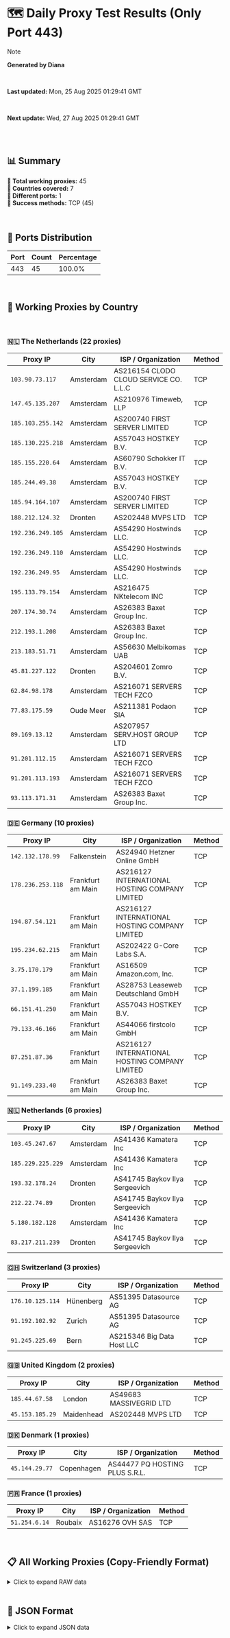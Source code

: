 # 🗺️ Daily Proxy Test Results (Only Port 443)

> [!NOTE]
>
> **Generated by Diana**
>
> <br/>
>
> **Last updated:** Mon, 25 Aug 2025 01:29:41 GMT
>
> <br/>
>
> **Next update:** Wed, 27 Aug 2025 01:29:41 GMT
>
> <br/>
>

</br>

## 📊 Summary

**🔹 Total working proxies:** 45  
**🔹 Countries covered:** 7  
**🔹 Different ports:** 1  
**🔹 Success methods:** TCP (45)

<br/>

## 🔌 Ports Distribution

| Port | Count | Percentage |
|------|-------|------------|
| 443  | 45     | 100.0%     |

<br/>

## 🫧 Working Proxies by Country

<br/>

### 🇳🇱 The Netherlands (22 proxies)

| Proxy IP | City | ISP / Organization | Method |
|----------|------|--------------------|--------|
| `103.90.73.117` | Amsterdam | AS216154 CLODO CLOUD SERVICE CO. L.L.C | TCP |
| `147.45.135.207` | Amsterdam | AS210976 Timeweb, LLP | TCP |
| `185.103.255.142` | Amsterdam | AS200740 FIRST SERVER LIMITED | TCP |
| `185.130.225.218` | Amsterdam | AS57043 HOSTKEY B.V. | TCP |
| `185.155.220.64` | Amsterdam | AS60790 Schokker IT B.V. | TCP |
| `185.244.49.38` | Amsterdam | AS57043 HOSTKEY B.V. | TCP |
| `185.94.164.107` | Amsterdam | AS200740 FIRST SERVER LIMITED | TCP |
| `188.212.124.32` | Dronten | AS202448 MVPS LTD | TCP |
| `192.236.249.105` | Amsterdam | AS54290 Hostwinds LLC. | TCP |
| `192.236.249.110` | Amsterdam | AS54290 Hostwinds LLC. | TCP |
| `192.236.249.95` | Amsterdam | AS54290 Hostwinds LLC. | TCP |
| `195.133.79.154` | Amsterdam | AS216475 NKtelecom INC | TCP |
| `207.174.30.74` | Amsterdam | AS26383 Baxet Group Inc. | TCP |
| `212.193.1.208` | Amsterdam | AS26383 Baxet Group Inc. | TCP |
| `213.183.51.71` | Amsterdam | AS56630 Melbikomas UAB | TCP |
| `45.81.227.122` | Dronten | AS204601 Zomro B.V. | TCP |
| `62.84.98.178` | Amsterdam | AS216071 SERVERS TECH FZCO | TCP |
| `77.83.175.59` | Oude Meer | AS211381 Podaon SIA | TCP |
| `89.169.13.12` | Amsterdam | AS207957 SERV.HOST GROUP LTD | TCP |
| `91.201.112.15` | Amsterdam | AS216071 SERVERS TECH FZCO | TCP |
| `91.201.113.193` | Amsterdam | AS216071 SERVERS TECH FZCO | TCP |
| `93.113.171.31` | Amsterdam | AS26383 Baxet Group Inc. | TCP |

### 🇩🇪 Germany (10 proxies)

| Proxy IP | City | ISP / Organization | Method |
|----------|------|--------------------|--------|
| `142.132.178.99` | Falkenstein | AS24940 Hetzner Online GmbH | TCP |
| `178.236.253.118` | Frankfurt am Main | AS216127 INTERNATIONAL HOSTING COMPANY LIMITED | TCP |
| `194.87.54.121` | Frankfurt am Main | AS216127 INTERNATIONAL HOSTING COMPANY LIMITED | TCP |
| `195.234.62.215` | Frankfurt am Main | AS202422 G-Core Labs S.A. | TCP |
| `3.75.170.179` | Frankfurt am Main | AS16509 Amazon.com, Inc. | TCP |
| `37.1.199.185` | Frankfurt am Main | AS28753 Leaseweb Deutschland GmbH | TCP |
| `66.151.41.250` | Frankfurt am Main | AS57043 HOSTKEY B.V. | TCP |
| `79.133.46.166` | Frankfurt am Main | AS44066 firstcolo GmbH | TCP |
| `87.251.87.36` | Frankfurt am Main | AS216127 INTERNATIONAL HOSTING COMPANY LIMITED | TCP |
| `91.149.233.40` | Frankfurt am Main | AS26383 Baxet Group Inc. | TCP |

### 🇳🇱 Netherlands (6 proxies)

| Proxy IP | City | ISP / Organization | Method |
|----------|------|--------------------|--------|
| `103.45.247.67` | Amsterdam | AS41436 Kamatera Inc | TCP |
| `185.229.225.229` | Amsterdam | AS41436 Kamatera Inc | TCP |
| `193.32.178.24` | Dronten | AS41745 Baykov Ilya Sergeevich | TCP |
| `212.22.74.89` | Dronten | AS41745 Baykov Ilya Sergeevich | TCP |
| `5.180.182.128` | Amsterdam | AS41436 Kamatera Inc | TCP |
| `83.217.211.239` | Dronten | AS41745 Baykov Ilya Sergeevich | TCP |

### 🇨🇭 Switzerland (3 proxies)

| Proxy IP | City | ISP / Organization | Method |
|----------|------|--------------------|--------|
| `176.10.125.114` | Hünenberg | AS51395 Datasource AG | TCP |
| `91.192.102.92` | Zurich | AS51395 Datasource AG | TCP |
| `91.245.225.69` | Bern | AS215346 Big Data Host LLC | TCP |

### 🇬🇧 United Kingdom (2 proxies)

| Proxy IP | City | ISP / Organization | Method |
|----------|------|--------------------|--------|
| `185.44.67.58` | London | AS49683 MASSIVEGRID LTD | TCP |
| `45.153.185.29` | Maidenhead | AS202448 MVPS LTD | TCP |

### 🇩🇰 Denmark (1 proxies)

| Proxy IP | City | ISP / Organization | Method |
|----------|------|--------------------|--------|
| `45.144.29.77` | Copenhagen | AS44477 PQ HOSTING PLUS S.R.L. | TCP |

### 🇫🇷 France (1 proxies)

| Proxy IP | City | ISP / Organization | Method |
|----------|------|--------------------|--------|
| `51.254.6.14` | Roubaix | AS16276 OVH SAS | TCP |

<br/>

## 📋 All Working Proxies (Copy-Friendly Format)

<details>
<summary>Click to expand RAW data</summary>

```
45.144.29.77
51.254.6.14
142.132.178.99
178.236.253.118
194.87.54.121
195.234.62.215
3.75.170.179
37.1.199.185
66.151.41.250
79.133.46.166
87.251.87.36
91.149.233.40
103.45.247.67
185.229.225.229
193.32.178.24
212.22.74.89
5.180.182.128
83.217.211.239
176.10.125.114
91.192.102.92
91.245.225.69
103.90.73.117
147.45.135.207
185.103.255.142
185.130.225.218
185.155.220.64
185.244.49.38
185.94.164.107
188.212.124.32
192.236.249.105
192.236.249.110
192.236.249.95
195.133.79.154
207.174.30.74
212.193.1.208
213.183.51.71
45.81.227.122
62.84.98.178
77.83.175.59
89.169.13.12
91.201.112.15
91.201.113.193
93.113.171.31
185.44.67.58
45.153.185.29
```

</details>

<br/>

## 💾 JSON Format

<details>
<summary>Click to expand JSON data</summary>

```json
[
  {
    "ip": "45.144.29.77",
    "port": "443",
    "method": "TCP",
    "country": "Denmark",
    "city": "Copenhagen",
    "as": "AS44477 PQ HOSTING PLUS S.R.L.",
    "proxy": "unknown"
  },
  {
    "ip": "51.254.6.14",
    "port": "443",
    "method": "TCP",
    "country": "France",
    "city": "Roubaix",
    "as": "AS16276 OVH SAS",
    "proxy": "unknown"
  },
  {
    "ip": "142.132.178.99",
    "port": "443",
    "method": "TCP",
    "country": "Germany",
    "city": "Falkenstein",
    "as": "AS24940 Hetzner Online GmbH",
    "proxy": "unknown"
  },
  {
    "ip": "178.236.253.118",
    "port": "443",
    "method": "TCP",
    "country": "Germany",
    "city": "Frankfurt am Main",
    "as": "AS216127 INTERNATIONAL HOSTING COMPANY LIMITED",
    "proxy": "unknown"
  },
  {
    "ip": "194.87.54.121",
    "port": "443",
    "method": "TCP",
    "country": "Germany",
    "city": "Frankfurt am Main",
    "as": "AS216127 INTERNATIONAL HOSTING COMPANY LIMITED",
    "proxy": "unknown"
  },
  {
    "ip": "195.234.62.215",
    "port": "443",
    "method": "TCP",
    "country": "Germany",
    "city": "Frankfurt am Main",
    "as": "AS202422 G-Core Labs S.A.",
    "proxy": true
  },
  {
    "ip": "3.75.170.179",
    "port": "443",
    "method": "TCP",
    "country": "Germany",
    "city": "Frankfurt am Main",
    "as": "AS16509 Amazon.com, Inc.",
    "proxy": true
  },
  {
    "ip": "37.1.199.185",
    "port": "443",
    "method": "TCP",
    "country": "Germany",
    "city": "Frankfurt am Main",
    "as": "AS28753 Leaseweb Deutschland GmbH",
    "proxy": "unknown"
  },
  {
    "ip": "66.151.41.250",
    "port": "443",
    "method": "TCP",
    "country": "Germany",
    "city": "Frankfurt am Main",
    "as": "AS57043 HOSTKEY B.V.",
    "proxy": "unknown"
  },
  {
    "ip": "79.133.46.166",
    "port": "443",
    "method": "TCP",
    "country": "Germany",
    "city": "Frankfurt am Main",
    "as": "AS44066 firstcolo GmbH",
    "proxy": "unknown"
  },
  {
    "ip": "87.251.87.36",
    "port": "443",
    "method": "TCP",
    "country": "Germany",
    "city": "Frankfurt am Main",
    "as": "AS216127 INTERNATIONAL HOSTING COMPANY LIMITED",
    "proxy": "unknown"
  },
  {
    "ip": "91.149.233.40",
    "port": "443",
    "method": "TCP",
    "country": "Germany",
    "city": "Frankfurt am Main",
    "as": "AS26383 Baxet Group Inc.",
    "proxy": "unknown"
  },
  {
    "ip": "103.45.247.67",
    "port": "443",
    "method": "TCP",
    "country": "Netherlands",
    "city": "Amsterdam",
    "as": "AS41436 Kamatera Inc",
    "proxy": "unknown"
  },
  {
    "ip": "185.229.225.229",
    "port": "443",
    "method": "TCP",
    "country": "Netherlands",
    "city": "Amsterdam",
    "as": "AS41436 Kamatera Inc",
    "proxy": "unknown"
  },
  {
    "ip": "193.32.178.24",
    "port": "443",
    "method": "TCP",
    "country": "Netherlands",
    "city": "Dronten",
    "as": "AS41745 Baykov Ilya Sergeevich",
    "proxy": "unknown"
  },
  {
    "ip": "212.22.74.89",
    "port": "443",
    "method": "TCP",
    "country": "Netherlands",
    "city": "Dronten",
    "as": "AS41745 Baykov Ilya Sergeevich",
    "proxy": "unknown"
  },
  {
    "ip": "5.180.182.128",
    "port": "443",
    "method": "TCP",
    "country": "Netherlands",
    "city": "Amsterdam",
    "as": "AS41436 Kamatera Inc",
    "proxy": "unknown"
  },
  {
    "ip": "83.217.211.239",
    "port": "443",
    "method": "TCP",
    "country": "Netherlands",
    "city": "Dronten",
    "as": "AS41745 Baykov Ilya Sergeevich",
    "proxy": "unknown"
  },
  {
    "ip": "176.10.125.114",
    "port": "443",
    "method": "TCP",
    "country": "Switzerland",
    "city": "Hünenberg",
    "as": "AS51395 Datasource AG",
    "proxy": "unknown"
  },
  {
    "ip": "91.192.102.92",
    "port": "443",
    "method": "TCP",
    "country": "Switzerland",
    "city": "Zurich",
    "as": "AS51395 Datasource AG",
    "proxy": "unknown"
  },
  {
    "ip": "91.245.225.69",
    "port": "443",
    "method": "TCP",
    "country": "Switzerland",
    "city": "Bern",
    "as": "AS215346 Big Data Host LLC",
    "proxy": "unknown"
  },
  {
    "ip": "103.90.73.117",
    "port": "443",
    "method": "TCP",
    "country": "The Netherlands",
    "city": "Amsterdam",
    "as": "AS216154 CLODO CLOUD SERVICE CO. L.L.C",
    "proxy": "unknown"
  },
  {
    "ip": "147.45.135.207",
    "port": "443",
    "method": "TCP",
    "country": "The Netherlands",
    "city": "Amsterdam",
    "as": "AS210976 Timeweb, LLP",
    "proxy": "unknown"
  },
  {
    "ip": "185.103.255.142",
    "port": "443",
    "method": "TCP",
    "country": "The Netherlands",
    "city": "Amsterdam",
    "as": "AS200740 FIRST SERVER LIMITED",
    "proxy": "unknown"
  },
  {
    "ip": "185.130.225.218",
    "port": "443",
    "method": "TCP",
    "country": "The Netherlands",
    "city": "Amsterdam",
    "as": "AS57043 HOSTKEY B.V.",
    "proxy": "unknown"
  },
  {
    "ip": "185.155.220.64",
    "port": "443",
    "method": "TCP",
    "country": "The Netherlands",
    "city": "Amsterdam",
    "as": "AS60790 Schokker IT B.V.",
    "proxy": "unknown"
  },
  {
    "ip": "185.244.49.38",
    "port": "443",
    "method": "TCP",
    "country": "The Netherlands",
    "city": "Amsterdam",
    "as": "AS57043 HOSTKEY B.V.",
    "proxy": true
  },
  {
    "ip": "185.94.164.107",
    "port": "443",
    "method": "TCP",
    "country": "The Netherlands",
    "city": "Amsterdam",
    "as": "AS200740 FIRST SERVER LIMITED",
    "proxy": "unknown"
  },
  {
    "ip": "188.212.124.32",
    "port": "443",
    "method": "TCP",
    "country": "The Netherlands",
    "city": "Dronten",
    "as": "AS202448 MVPS LTD",
    "proxy": "unknown"
  },
  {
    "ip": "192.236.249.105",
    "port": "443",
    "method": "TCP",
    "country": "The Netherlands",
    "city": "Amsterdam",
    "as": "AS54290 Hostwinds LLC.",
    "proxy": "unknown"
  },
  {
    "ip": "192.236.249.110",
    "port": "443",
    "method": "TCP",
    "country": "The Netherlands",
    "city": "Amsterdam",
    "as": "AS54290 Hostwinds LLC.",
    "proxy": "unknown"
  },
  {
    "ip": "192.236.249.95",
    "port": "443",
    "method": "TCP",
    "country": "The Netherlands",
    "city": "Amsterdam",
    "as": "AS54290 Hostwinds LLC.",
    "proxy": "unknown"
  },
  {
    "ip": "195.133.79.154",
    "port": "443",
    "method": "TCP",
    "country": "The Netherlands",
    "city": "Amsterdam",
    "as": "AS216475 NKtelecom INC",
    "proxy": "unknown"
  },
  {
    "ip": "207.174.30.74",
    "port": "443",
    "method": "TCP",
    "country": "The Netherlands",
    "city": "Amsterdam",
    "as": "AS26383 Baxet Group Inc.",
    "proxy": "unknown"
  },
  {
    "ip": "212.193.1.208",
    "port": "443",
    "method": "TCP",
    "country": "The Netherlands",
    "city": "Amsterdam",
    "as": "AS26383 Baxet Group Inc.",
    "proxy": "unknown"
  },
  {
    "ip": "213.183.51.71",
    "port": "443",
    "method": "TCP",
    "country": "The Netherlands",
    "city": "Amsterdam",
    "as": "AS56630 Melbikomas UAB",
    "proxy": true
  },
  {
    "ip": "45.81.227.122",
    "port": "443",
    "method": "TCP",
    "country": "The Netherlands",
    "city": "Dronten",
    "as": "AS204601 Zomro B.V.",
    "proxy": "unknown"
  },
  {
    "ip": "62.84.98.178",
    "port": "443",
    "method": "TCP",
    "country": "The Netherlands",
    "city": "Amsterdam",
    "as": "AS216071 SERVERS TECH FZCO",
    "proxy": "unknown"
  },
  {
    "ip": "77.83.175.59",
    "port": "443",
    "method": "TCP",
    "country": "The Netherlands",
    "city": "Oude Meer",
    "as": "AS211381 Podaon SIA",
    "proxy": "unknown"
  },
  {
    "ip": "89.169.13.12",
    "port": "443",
    "method": "TCP",
    "country": "The Netherlands",
    "city": "Amsterdam",
    "as": "AS207957 SERV.HOST GROUP LTD",
    "proxy": "unknown"
  },
  {
    "ip": "91.201.112.15",
    "port": "443",
    "method": "TCP",
    "country": "The Netherlands",
    "city": "Amsterdam",
    "as": "AS216071 SERVERS TECH FZCO",
    "proxy": "unknown"
  },
  {
    "ip": "91.201.113.193",
    "port": "443",
    "method": "TCP",
    "country": "The Netherlands",
    "city": "Amsterdam",
    "as": "AS216071 SERVERS TECH FZCO",
    "proxy": true
  },
  {
    "ip": "93.113.171.31",
    "port": "443",
    "method": "TCP",
    "country": "The Netherlands",
    "city": "Amsterdam",
    "as": "AS26383 Baxet Group Inc.",
    "proxy": "unknown"
  },
  {
    "ip": "185.44.67.58",
    "port": "443",
    "method": "TCP",
    "country": "United Kingdom",
    "city": "London",
    "as": "AS49683 MASSIVEGRID LTD",
    "proxy": "unknown"
  },
  {
    "ip": "45.153.185.29",
    "port": "443",
    "method": "TCP",
    "country": "United Kingdom",
    "city": "Maidenhead",
    "as": "AS202448 MVPS LTD",
    "proxy": "unknown"
  }
]
```

</details>
